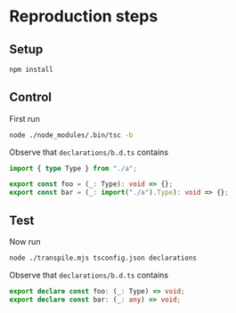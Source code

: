 # Reproduction steps

## Setup

```sh
npm install
```

## Control

First run

```sh
node ./node_modules/.bin/tsc -b
```

Observe that `declarations/b.d.ts` contains

```ts
import { type Type } from "./a";

export const foo = (_: Type): void => {};
export const bar = (_: import("./a").Type): void => {};
```

## Test

Now run

```sh
node ./transpile.mjs tsconfig.json declarations
```

Observe that `declarations/b.d.ts` contains

```ts
export declare const foo: (_: Type) => void;
export declare const bar: (_: any) => void;
```
